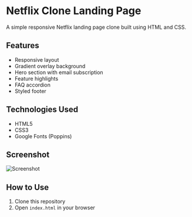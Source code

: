 # Netflix Clone Landing Page

A simple responsive Netflix landing page clone built using HTML and CSS.

## Features

- Responsive layout
- Gradient overlay background
- Hero section with email subscription
- Feature highlights
- FAQ accordion
- Styled footer

## Technologies Used

- HTML5
- CSS3
- Google Fonts (Poppins)

## Screenshot

![Screenshot](./images/screenshot.png) <!-- Replace with your actual screenshot path -->

## How to Use

1. Clone this repository
2. Open `index.html` in your browser
